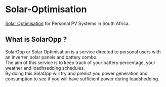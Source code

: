 # Solar-Optimisation
[Solar Optimisation](http://solaropp.net.za/) for Personal PV Systems in South Africa. 

## What is SolarOpp ? 
SolarOpp or Solar Optimisation is a service directed to personal users with an Inverter, solar panels and battery combo. <br/>
The aim of this service is to keep track of your battery percentage, your weather and loadhsedding schedules. <br/>
By doing this SolaOpp will try and predict you power generation and consumption to see if you will have sufficient power during loadshedding. <br/>


